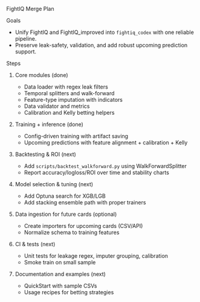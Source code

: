 FightIQ Merge Plan

Goals
- Unify FightIQ and FightIQ_improved into `fightiq_codex` with one reliable pipeline.
- Preserve leak-safety, validation, and add robust upcoming prediction support.

Steps
1) Core modules (done)
   - Data loader with regex leak filters
   - Temporal splitters and walk-forward
   - Feature-type imputation with indicators
   - Data validator and metrics
   - Calibration and Kelly betting helpers

2) Training + inference (done)
   - Config-driven training with artifact saving
   - Upcoming predictions with feature alignment + calibration + Kelly

3) Backtesting & ROI (next)
   - Add `scripts/backtest_walkforward.py` using WalkForwardSplitter
   - Report accuracy/logloss/ROI over time and stability charts

4) Model selection & tuning (next)
   - Add Optuna search for XGB/LGB
   - Add stacking ensemble path with proper trainers

5) Data ingestion for future cards (optional)
   - Create importers for upcoming cards (CSV/API)
   - Normalize schema to training features

6) CI & tests (next)
   - Unit tests for leakage regex, imputer grouping, calibration
   - Smoke train on small sample

7) Documentation and examples (next)
   - QuickStart with sample CSVs
   - Usage recipes for betting strategies

